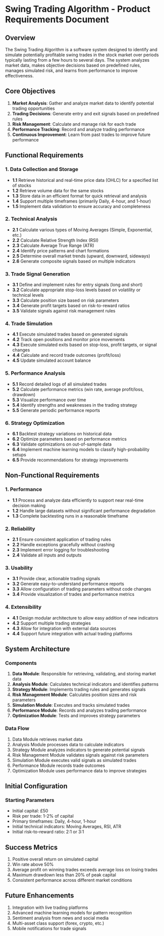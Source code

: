# Swing Trading Algorithm - Product Requirements Document

## Overview
The Swing Trading Algorithm is a software system designed to identify and simulate potentially profitable swing trades in the stock market over periods typically lasting from a few hours to several days. The system analyzes market data, makes objective decisions based on predefined rules, manages simulated risk, and learns from performance to improve effectiveness.

## Core Objectives
1. **Market Analysis**: Gather and analyze market data to identify potential trading opportunities
2. **Trading Decisions**: Generate entry and exit signals based on predefined rules
3. **Risk Management**: Calculate and manage risk for each trade
4. **Performance Tracking**: Record and analyze trading performance
5. **Continuous Improvement**: Learn from past trades to improve future performance

## Functional Requirements

### 1. Data Collection and Storage
- **1.1** Retrieve historical and real-time price data (OHLC) for a specified list of stocks
- **1.2** Retrieve volume data for the same stocks
- **1.3** Store data in an efficient format for quick retrieval and analysis
- **1.4** Support multiple timeframes (primarily Daily, 4-hour, and 1-hour)
- **1.5** Implement data validation to ensure accuracy and completeness

### 2. Technical Analysis
- **2.1** Calculate various types of Moving Averages (Simple, Exponential, etc.)
- **2.2** Calculate Relative Strength Index (RSI)
- **2.3** Calculate Average True Range (ATR)
- **2.4** Identify price patterns and chart formations
- **2.5** Determine overall market trends (upward, downward, sideways)
- **2.6** Generate composite signals based on multiple indicators

### 3. Trade Signal Generation
- **3.1** Define and implement rules for entry signals (long and short)
- **3.2** Calculate appropriate stop-loss levels based on volatility or technical levels
- **3.3** Calculate position size based on risk parameters
- **3.4** Generate profit targets based on risk-to-reward ratios
- **3.5** Validate signals against risk management rules

### 4. Trade Simulation
- **4.1** Execute simulated trades based on generated signals
- **4.2** Track open positions and monitor price movements
- **4.3** Execute simulated exits based on stop-loss, profit targets, or signal changes
- **4.4** Calculate and record trade outcomes (profit/loss)
- **4.5** Update simulated account balance

### 5. Performance Analysis
- **5.1** Record detailed logs of all simulated trades
- **5.2** Calculate performance metrics (win rate, average profit/loss, drawdown)
- **5.3** Visualize performance over time
- **5.4** Identify strengths and weaknesses in the trading strategy
- **5.5** Generate periodic performance reports

### 6. Strategy Optimization
- **6.1** Backtest strategy variations on historical data
- **6.2** Optimize parameters based on performance metrics
- **6.3** Validate optimizations on out-of-sample data
- **6.4** Implement machine learning models to classify high-probability setups
- **6.5** Provide recommendations for strategy improvements

## Non-Functional Requirements

### 1. Performance
- **1.1** Process and analyze data efficiently to support near real-time decision making
- **1.2** Handle large datasets without significant performance degradation
- **1.3** Complete backtesting runs in a reasonable timeframe

### 2. Reliability
- **2.1** Ensure consistent application of trading rules
- **2.2** Handle exceptions gracefully without crashing
- **2.3** Implement error logging for troubleshooting
- **2.4** Validate all inputs and outputs

### 3. Usability
- **3.1** Provide clear, actionable trading signals
- **3.2** Generate easy-to-understand performance reports
- **3.3** Allow configuration of trading parameters without code changes
- **3.4** Provide visualization of trades and performance metrics

### 4. Extensibility
- **4.1** Design modular architecture to allow easy addition of new indicators
- **4.2** Support multiple trading strategies
- **4.3** Allow for integration with external data sources
- **4.4** Support future integration with actual trading platforms

## System Architecture

### Components
1. **Data Module**: Responsible for retrieving, validating, and storing market data
2. **Analysis Module**: Calculates technical indicators and identifies patterns
3. **Strategy Module**: Implements trading rules and generates signals
4. **Risk Management Module**: Calculates position sizes and risk parameters
5. **Simulation Module**: Executes and tracks simulated trades
6. **Performance Module**: Records and analyzes trading performance
7. **Optimization Module**: Tests and improves strategy parameters

### Data Flow
1. Data Module retrieves market data
2. Analysis Module processes data to calculate indicators
3. Strategy Module analyzes indicators to generate potential signals
4. Risk Management Module validates signals against risk parameters
5. Simulation Module executes valid signals as simulated trades
6. Performance Module records trade outcomes
7. Optimization Module uses performance data to improve strategies

## Initial Configuration

### Starting Parameters
- Initial capital: £50
- Risk per trade: 1-2% of capital
- Primary timeframes: Daily, 4-hour, 1-hour
- Initial technical indicators: Moving Averages, RSI, ATR
- Initial risk-to-reward ratio: 2:1 or 3:1

## Success Metrics
1. Positive overall return on simulated capital
2. Win rate above 50%
3. Average profit on winning trades exceeds average loss on losing trades
4. Maximum drawdown less than 20% of peak capital
5. Consistent performance across different market conditions

## Future Enhancements
1. Integration with live trading platforms
2. Advanced machine learning models for pattern recognition
3. Sentiment analysis from news and social media
4. Multi-asset class support (forex, crypto, etc.)
5. Mobile notifications for trade signals
